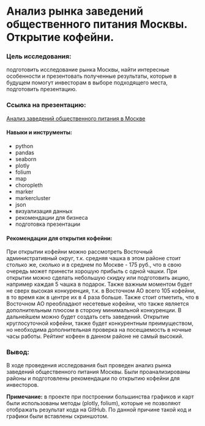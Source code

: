 # Анализ рынка заведений общественного питания Москвы. Открытие кофейни.

### Цель исследования:

подготовить исследование рынка Москвы, найти интересные особенности и презентовать полученные результаты, которые в будущем помогут инвесторам в выборе подходящего места, подготовить презентацию.

### Ссылка на презентацию: 
[Анализ заведений общественного питания в Москве](https://disk.yandex.ru/i/9uJKRotmZZLSAQ)

#### Навыки и инструменты:

- python
- pandas
- seaborn
- plotly
- folium
- map
- choropleth
- marker
- markercluster
- json
- визуализация данных
- рекомендации для бизнеса
- подготовка презентации


#### Рекомендации для открытия кофейни:

При открытии кофейни можно рассмотреть Восточный административный округ, т.к. средняя чашка в этом районе стоит столько же, сколько и в среднем по Москве - 175 руб., что в свою очередь может принести хорошую прибыль с одной чашки. При открытии можно сделать небольшую скидку или подготовить акцию, например каждая 5 чашка в подарок. Также важным моментом будет не сверх высокая конкуренция, т.к. в Восточном АО всего 105 кофейни, в то время как в центре их в 4 раза больше. Также стоит отметить, что в Восточном АО преобладают несетевые кофейни, что также является дополнительным плюсом в сторону минимальной конкуренции. В дальнейшем можно будет создать сеть заведений. Открытие круглосуточной кофейни, также будет конкурентным преимуществом, но необходима дополнительная проверка на посещаемость в ночные часы работы. Рейтинг кофеен в данном районе не самый высокий.

### Вывод:
В ходе проведения исследования был проведен анализ рынка заведений общественного питания Москвы. Были проанализированы районы и подготовлены рекомендации по открытию кофейни для инвесторов.

<b>Примечание:</b> в проекте при построении большинства графиков и карт были использованы методы (plotly, folium), которые не позволяют отображать результат кода на GitHub. По данной причине такой код и графики были вставлены скриншотом.
